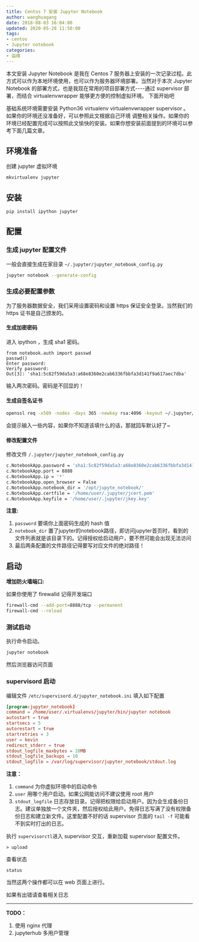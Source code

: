 ```yaml
---
title: Centos 7 安装 Jupyter Notebook
author: wanghuagang
date: 2018-08-03 16:04:00
updated: 2020-05-28 11:50:00
tags:
- centos
- Jupyter notebook
categories: 
- 运维
---
```


本文安装 Jupyter Notebook 是我在 Centos 7 服务器上安装的一次记录过程。此方式可以作为本地环境使用，也可以作为服务器环境部署。当然对于本次
Jupyter Notebook 的部署方式，也是我现在常用的项目部署方式----通过 supervisor 部署，而结合 virtualenvwrapper 能够更方便的控制虚拟环境。
下面开始吧

<!--more-->

基础系统环境需要安装 Python36 virtualenv virtualenvwrapper supervisor 。如果你的环境还没准备好，可以参照此文根据自己环境
调整相关操作。如果你的环境已经配置完成可以按照此文愉快的安装。如果你想安装前面提到的环境可以参考下面几篇文章。

## 环境准备

创建 jupyter 虚拟环境

```bash
mkvirtualenv jupyter
```

## 安装

```bash
pip install ipython jupyter
```

## 配置

### 生成 jupyter 配置文件

一般会直接生成在家目录 `~/.jupyter/jupyter_notebook_config.py`

```bash
jupyter notebook --generate-config
```

### 生成必要配置参数

为了服务器数据安全，我们采用设置密码和设置 https 保证安全登录。当然我们的 https 证书是自己颁发的。

#### 生成加密密码

进入 ipython ，生成 sha1 密码。

```text
from notebook.auth import passwd
passwd()
Enter password:
Verify password:
Out[3]: 'sha1:5c82f59da5a3:a68e8360e2cab6336fbbfa3d141f9a617aec7dba'
```

输入两次密码。密码是不回显的！

#### 生成自签名证书

```bash
openssl req -x509 -nodes -days 365 -newkey rsa:4096 -keyout ~/.jupyter/jkey.key -out ~/.jupyter/jcert.pem
```

会提示输入一些内容，如果你不知道该填什么的话，那就回车默认好了~

#### 修改配置文件

修改文件 `/.jupyter/jupyter_notebook_config.py`

```bash
c.NotebookApp.password = 'sha1:5c82f59da5a3:a68e8360e2cab6336fbbfa3d141f9a617aec7dba'
c.NotebookApp.port = 8888
c.NotebookApp.ip = '*'
c.NotebookApp.open_browser = False
c.NotebookApp.notebook_dir = '/opt/jupyte_notebook/'
c.NotebookApp.certfile = '/home/user/.jupyter/jcert.pem'
c.NotebookApp.keyfile = '/home/user/.jupyter/jkey.key'
```

**注意:**

1. `password` 要填你上面密码生成的 hash 值
2. `notebook_dir` 置了jupyter的notebook路径，即访问jupyter首页时，看到的文件列表就是该目录下的。记得授权给启动用户，要不然可能会出现无法访问
3. 最后两条配置的文件路径记得要写对应文件的绝对路径！

## 启动

**增加防火墙端口:**

如果你使用了 firewalld 记得开发端口

```bash
firewall-cmd --add-port=8888/tcp --permanent
firewall-cmd --reload
```

### 测试启动

执行命令启动。

```bash
jupyter notebook
```

然后浏览器访问页面


### supervisord 启动

编辑文件 `/etc/supervisord.d/jupyter_notebook.ini` 填入如下配置

```conf
[program:jupyter_notebook]
command = /home/user/.virtualenvs/jupyter/bin/jupyter notebook
autostart = true
startsecs = 5
autorestart = true
startretries = 3
user = kevin
redirect_stderr = true
stdout_logfile_maxbytes = 20MB
stdout_logfile_backups = 10
stdout_logfile = /var/log/supervisor/jupyter_notebook/stdout.log
```

**注意：**

1. `command` 为你虚拟环境中的启动命令
2. `user` 用哪个用户启动。如果公网能访问不建议使用 root 用户
3. `stdout_logfile` 日志存放目录。记得把权限给启动用户。因为会生成备份日志。建议单独放一个文件夹，然后授权给此用户。免得日志写满了没有权限备份日志和建立新文件。这里配置不好的话 supervisor 页面的 `tail -f` 可能看不到实时打出的日志。

执行 `supervisorctl`进入 supervisor 交互，重新加载 supervisor 配置文件。

```text
> upload
```

查看状态

```text
status
```

当然这两个操作都可以在 web 页面上进行。

如果有出错请查看相关日志

-----------

**TODO：**

1. 使用 nginx 代理
2. jupyterhub 多用户管理
